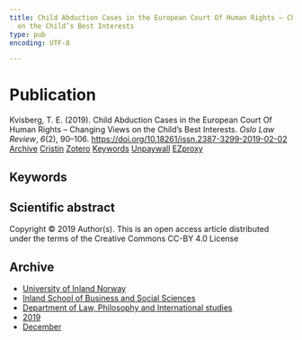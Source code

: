 ```yaml
---
title: Child Abduction Cases in the European Court Of Human Rights – Changing Views
  on the Child’s Best Interests
type: pub
encoding: UTF-8

---
```

<h1>Publication</h1>
<article id="csl-bib-container-SUSMDDIH" class="csl-bib-container">
  <div class="csl-bib-body"> <div class="csl-entry">Kvisberg, T. E. (2019). Child Abduction Cases in the European Court Of Human Rights – Changing Views on the Child’s Best Interests. <i>Oslo Law Review</i>, <i>6</i>(2), 90–106. <a href="https://doi.org/10.18261/issn.2387-3299-2019-02-02">https://doi.org/10.18261/issn.2387-3299-2019-02-02</a></div> </div>
  <div class="csl-bib-buttons">
    <a href="#taxonomy-article-SUSMDDIH" alt="archive" class="csl-bib-button">Archive</a>
    <a href="https://app.cristin.no/results/show.jsf?id=1762407" alt="Cristin" class="csl-bib-button">Cristin</a>
    <a href="http://zotero.org/groups/5881554/items/SUSMDDIH" alt="Zotero" class="csl-bib-button">Zotero</a>
    <a href="#keywords-article-SUSMDDIH" alt="keywords" class="csl-bib-button">Keywords</a>
    <a href="https://www.idunn.no/file/pdf/67143493/child_abduction_cases_in_the_european_court_of_human_rights.pdf" alt="Unpaywall" class="csl-bib-button">Unpaywall</a>
    <a href="https://www.idunn.no/file/pdf/67143493/child_abduction_cases_in_the_european_court_of_human_rights.pdf" alt="EZproxy" class="csl-bib-button">EZproxy</a>
  </div>
  <div id="csl-bib-meta-container-SUSMDDIH"></div>
</article>
<div id="csl-bib-meta-SUSMDDIH" class="csl-bib-meta">
  <article id="keywords-article-SUSMDDIH" class="keywords-article">
    <h1>Keywords</h1>
    
  </article>
  <article id="abstract-article-SUSMDDIH" class="abstract-article">
    <h1>Scientific abstract</h1>
    Copyright © 2019 Author(s). This is an open access article distributed under the terms of the Creative Commons CC-BY 4.0 License
  </article>
  <article id="taxonomy-article-SUSMDDIH" class="taxonomy-article">
    <h1>Archive</h1>
    <ul>
      <li><a href="{{< params subfolder >}}en/archive/?key=3DCRN523">University of Inland Norway</a></li>
      <li><a href="{{< params subfolder >}}en/archive/?key=DU8Q9LN9">Inland School of Business and Social Sciences</a></li>
      <li><a href="{{< params subfolder >}}en/archive/?key=ITYAG68H">Department of Law, Philosophy and International studies</a></li>
      <li><a href="{{< params subfolder >}}en/archive/?key=R9ZTQLVS">2019</a></li>
      <li><a href="{{< params subfolder >}}en/archive/?key=KMAAQ3NB">December</a></li>
    </ul>
  </article>
</div>

